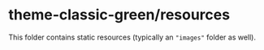 # theme-classic-green/resources

This folder contains static resources (typically an `"images"` folder as well).
